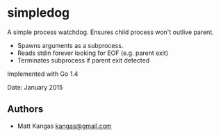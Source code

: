 # simpledog

A simple process watchdog. Ensures child process won't outlive parent.

- Spawns arguments as a subprocess.
- Reads stdin forever looking for EOF (e.g. parent exit)
- Terminates subprocess if parent exit detected

Implemented with Go 1.4

Date: January 2015

## Authors

- Matt Kangas <kangas@gmail.com>
